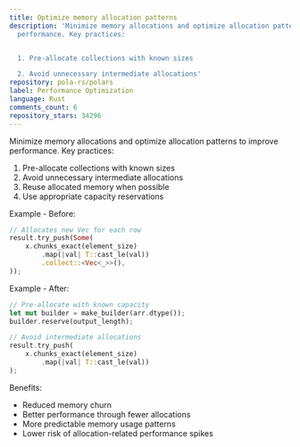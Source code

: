 ```yaml
---
title: Optimize memory allocation patterns
description: 'Minimize memory allocations and optimize allocation patterns to improve
  performance. Key practices:


  1. Pre-allocate collections with known sizes

  2. Avoid unnecessary intermediate allocations'
repository: pola-rs/polars
label: Performance Optimization
language: Rust
comments_count: 6
repository_stars: 34296
---
```


Minimize memory allocations and optimize allocation patterns to improve performance. Key practices:

1. Pre-allocate collections with known sizes
2. Avoid unnecessary intermediate allocations
3. Reuse allocated memory when possible
4. Use appropriate capacity reservations

Example - Before:
```rust
// Allocates new Vec for each row
result.try_push(Some(
    x.chunks_exact(element_size)
        .map(|val| T::cast_le(val))
        .collect::<Vec<_>>(),
));
```

Example - After:
```rust
// Pre-allocate with known capacity
let mut builder = make_builder(arr.dtype());
builder.reserve(output_length);

// Avoid intermediate allocations
result.try_push(
    x.chunks_exact(element_size)
        .map(|val| T::cast_le(val))
);
```

Benefits:
- Reduced memory churn
- Better performance through fewer allocations
- More predictable memory usage patterns
- Lower risk of allocation-related performance spikes
